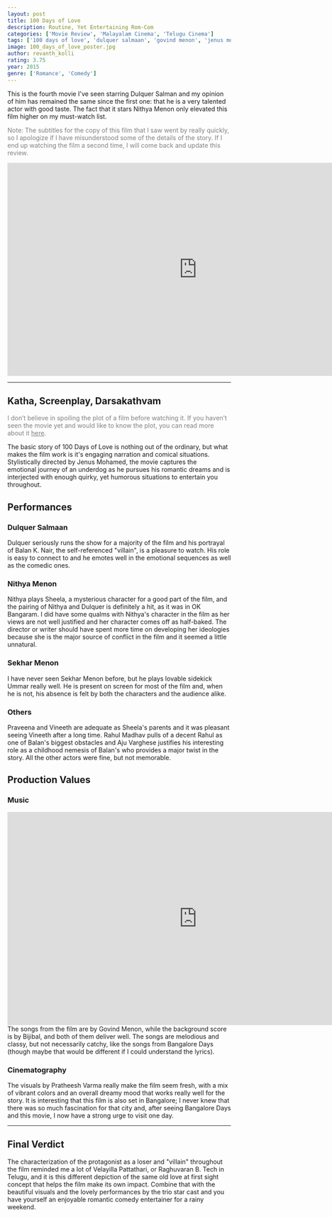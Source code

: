 ```yaml
---
layout: post
title: 100 Days of Love
description: Routine, Yet Entertaining Rom-Com
categories: ['Movie Review', 'Malayalam Cinema', 'Telugu Cinema']
tags: ['100 days of love', 'dulquer salmaan', 'govind menon', 'jenus mohamed', 'malayalam movie review', 'nithya menon', 'sekhar menon']
image: 100_days_of_love_poster.jpg
author: revanth_kolli
rating: 3.75
year: 2015
genre: ['Romance', 'Comedy']
---
```


This is the fourth movie I've seen starring Dulquer Salman and my opinion of him has remained the same since the first one: that he is a very talented actor with good taste. The fact that it stars Nithya Menon only elevated this film higher on my must-watch list.

<span style="color:#808080;">Note: The subtitles for the copy of this film that I saw went by really quickly, so I apologize if I have misunderstood some of the details of the story. If I end up watching the film a second time, I will come back and update this review. </span>

<iframe width="853" height="480" src="https://www.youtube.com/embed/YiqlXC3XKO0" frameborder="0" allowfullscreen></iframe>

<hr />

<h2><span class="review_header">Katha, Screenplay, Darsakathvam</span></h2>
<span style="color:#808080;">I don’t believe in spoiling the plot of a film before watching it. If you haven’t seen the movie yet and would like to know the plot, you can read more about it <a style="color:#808080;" href="https://en.wikipedia.org/wiki/100_Days_of_Love#Plot" target="_blank">here</a>.</span>

The basic story of 100 Days of Love is nothing out of the ordinary, but what makes the film work is it's engaging narration and comical situations. Stylistically directed by Jenus Mohamed, the movie captures the emotional journey of an underdog as he pursues his romantic dreams and is interjected with enough quirky, yet humorous situations to entertain you throughout.
<h2><span class="review_header">Performances </span></h2>
<h3>Dulquer Salmaan</h3>
Dulquer seriously runs the show for a majority of the film and his portrayal of Balan K. Nair, the self-referenced "villain", is a pleasure to watch. His role is easy to connect to and he emotes well in the emotional sequences as well as the comedic ones.
<h3>Nithya Menon</h3>
Nithya plays Sheela, a mysterious character for a good part of the film, and the pairing of Nithya and Dulquer is definitely a hit, as it was in OK Bangaram. I did have some qualms with Nithya's character in the film as her views are not well justified and her character comes off as half-baked. The director or writer should have spent more time on developing her ideologies because she is the major source of conflict in the film and it seemed a little unnatural.
<h3>Sekhar Menon</h3>
I have never seen Sekhar Menon before, but he plays lovable sidekick Ummar really well. He is present on screen for most of the film and, when he is not, his absence is felt by both the characters and the audience alike.
<h3>Others</h3>
Praveena and Vineeth are adequate as Sheela's parents and it was pleasant seeing Vineeth after a long time. Rahul Madhav pulls of a decent Rahul as one of Balan's biggest obstacles and Aju Varghese justifies his interesting role as a childhood nemesis of Balan's who provides a major twist in the story. All the other actors were fine, but not memorable.
<h2><span class="review_header">Production Values</span></h2>
<h3>Music</h3>
<iframe width="853" height="480" src="https://www.youtube.com/embed/cI7UIlMgT00" frameborder="0" allowfullscreen></iframe>
The songs from the film are by Govind Menon, while the background score is by Bijibal, and both of them deliver well. The songs are melodious and classy, but not necessarily catchy, like the songs from Bangalore Days (though maybe that would be different if I could understand the lyrics).
<h3>Cinematography</h3>
The visuals by Pratheesh Varma really make the film seem fresh, with a mix of vibrant colors and an overall dreamy mood that works really well for the story. It is interesting that this film is also set in Bangalore; I never knew that there was so much fascination for that city and, after seeing Bangalore Days and this movie, I now have a strong urge to visit one day.

<hr />

<h2><span class="review_header">Final Verdict</span></h2>
The characterization of the protagonist as a loser and "villain" throughout the film reminded me a lot of Velayilla Pattathari, or Raghuvaran B. Tech in Telugu, and it is this different depiction of the same old love at first sight concept that helps the film make its own impact. Combine that with the beautiful visuals and the lovely performances by the trio star cast and you have yourself an enjoyable romantic comedy entertainer for a rainy weekend.
